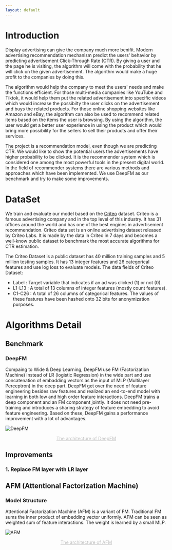 ```yaml
---
layout: default
---
```


# Introduction

Display advertising can give the company much more benifit. Modern advertising recommendation mechanism predict the users' behavior by predicting advertisement Click-Through Rate (CTR). By giving a user and the page he is visiting, the algorithm will come with the probability that he will click on the given advertisement. The algorithm would make a huge profit to the companies by doing this.

The algorithm would help the company to meet the users' needs and make the functions efficient. For those multi-media companies like YouTube and Tiktok, it would help them put the related advertisement into specific videos which would increase the possibilty the user clicks on the advertisement and buys the related products. For those online shopping websites like Amazon and eBay, the algorithm can also be used to recommend related items based on the items the user is browsing. By using the algorithm, the user would get a better user experience in using the product which would bring more possibility for the sellers to sell their products and offer their services.

The project is a recommendation model, even though we are predicting CTR. We would like to show the potential users the advertisements have higher probability to be clicked. It is the recommender system which is considered one among the most powerful tools in the present digital world. In the field of recommender systems there are various methods and approaches which have been implemented. We use DeepFM as our benchmark and try to make some improvements.


# DataSet

We train and evaluate our model based on the [Criteo](https://www.kaggle.com/c/criteo-display-ad-challenge) dataset. Criteo is a famous advertising company and in the top level of this industry. It has 31 offices around the world and has one of the best engines in advertisement recommendation. Criteo data set is an online advertising dataset released by Criteo Labs. It is made by the data in Criteo in 7 days and becomes a well-know public dataset to benchmark the most accurate algorithms for CTR estimation. 

The Criteo Dataset is a public dataset has 40 million training samples and 5 million testing samples. It has 13 integer features and 26 categorical features and use log loss to evaluate models.
The data fields of Criteo Dataset:
* Label : Target variable that indicates if an ad was clicked (1) or not (0).
* L1-L13 : A total of 13 columns of integer features (mostly count features).
* C1-C26 : A total of 26 columns of categorical features. The values of these features have been hashed onto 32 bits for anonymization purposes. 

# Algorithms Detail
## Benchmark
### DeepFM

Compaing to Wide & Deep Learning, DeepFM use FM (Factorization Machine) instead of LR (logistic Regression) in the wide part and use concatenation of embadding vectors as the input of MLP (Multilayer Perceptron) in the deep part. DeepFM get over the need of feature engineering besides raw features and realized an end-to-end model with learning in both low and high order feature interactions. DeepFM trains a deep component and an FM component jointly. It does not need pre-training and introduces a sharing strategy of feature embedding to avoid feature engineering. Based on these, DeepFM gains a performance improvement with a lot of advantages.

![DeepFM](https://user-images.githubusercontent.com/49369552/117379697-9c322d80-af0a-11eb-97fd-413983fa283b.png)
<center style="font-size:14px;color:#C0C0C0;text-decoration:underline"> The architecture of DeepFM </center> 

## Improvements

### 1.	Replace FM layer with LR layer



## AFM (Attentional Factorization Machine)
### Model Structure

Attentional Factorization Machine (AFM) is a variant of FM. Traditional FM sums the inner product of embedding vector uniformly. AFM can be seen as weighted sum of feature interactions. The weight is learned by a small MLP.

![AFM](https://user-images.githubusercontent.com/49369552/117373856-a4846b80-aefe-11eb-9b8a-f9244c2541c6.png)

<center style="font-size:14px;color:#C0C0C0;text-decoration:underline"> The architecture of AFM </center> 
